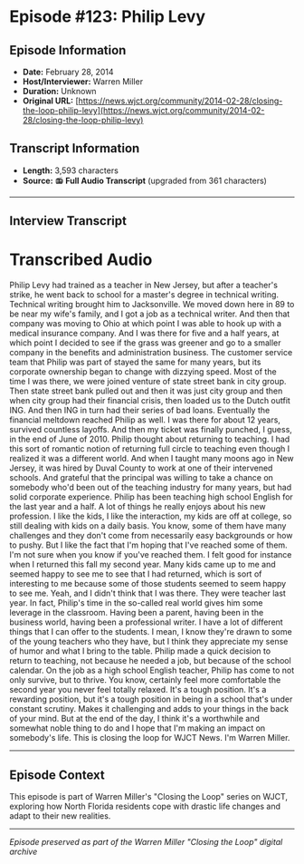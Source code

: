# Episode #123: Philip Levy



## Episode Information

- **Date:** February 28, 2014
- **Host/Interviewer:** Warren Miller
- **Duration:** Unknown
- **Original URL:** [https://news.wjct.org/community/2014-02-28/closing-the-loop-philip-levy](https://news.wjct.org/community/2014-02-28/closing-the-loop-philip-levy)

## Transcript Information

- **Length:** 3,593 characters
- **Source:** 📻 **Full Audio Transcript** (upgraded from 361 characters)

---

## Interview Transcript

# Transcribed Audio
Philip Levy had trained as a teacher in New Jersey, but after a teacher's strike, he went back to school for a master's degree in technical writing. Technical writing brought him to Jacksonville. We moved down here in 89 to be near my wife's family, and I got a job as a technical writer. And then that company was moving to Ohio at which point I was able to hook up with a medical insurance company. And I was there for five and a half years, at which point I decided to see if the grass was greener and go to a smaller company in the benefits and administration business. The customer service team that Philip was part of stayed the same for many years, but its corporate ownership began to change with dizzying speed. Most of the time I was there, we were joined venture of state street bank in city group. Then state street bank pulled out and then it was just city group and then when city group had their financial crisis, then loaded us to the Dutch outfit ING. And then ING in turn had their series of bad loans. Eventually the financial meltdown reached Philip as well. I was there for about 12 years, survived countless layoffs. And then my ticket was finally punched, I guess, in the end of June of 2010. Philip thought about returning to teaching. I had this sort of romantic notion of returning full circle to teaching even though I realized it was a different world. And when I taught many moons ago in New Jersey, it was hired by Duval County to work at one of their intervened schools. And grateful that the principal was willing to take a chance on somebody who'd been out of the teaching industry for many years, but had solid corporate experience. Philip has been teaching high school English for the last year and a half. A lot of things he really enjoys about his new profession. I like the kids, I like the interaction, my kids are off at college, so still dealing with kids on a daily basis. You know, some of them have many challenges and they don't come from necessarily easy backgrounds or how to pushy. But I like the fact that I'm hoping that I've reached some of them. I'm not sure when you know if you've reached them. I felt good for instance when I returned this fall my second year. Many kids came up to me and seemed happy to see me to see that I had returned, which is sort of interesting to me because some of those students seemed to seem happy to see me. Yeah, and I didn't think that I was there. They were teacher last year. In fact, Philip's time in the so-called real world gives him some leverage in the classroom. Having been a parent, having been in the business world, having been a professional writer. I have a lot of different things that I can offer to the students. I mean, I know they're drawn to some of the young teachers who they have, but I think they appreciate my sense of humor and what I bring to the table. Philip made a quick decision to return to teaching, not because he needed a job, but because of the school calendar. On the job as a high school English teacher, Philip has come to not only survive, but to thrive. You know, certainly feel more comfortable the second year you never feel totally relaxed. It's a tough position. It's a rewarding position, but it's a tough position in being in a school that's under constant scrutiny. Makes it challenging and adds to your things in the back of your mind. But at the end of the day, I think it's a worthwhile and somewhat noble thing to do and I hope that I'm making an impact on somebody's life. This is closing the loop for WJCT News. I'm Warren Miller.

---

## Episode Context

This episode is part of Warren Miller's "Closing the Loop" series on WJCT, exploring how North Florida residents cope with drastic life changes and adapt to their new realities.



---

*Episode preserved as part of the Warren Miller "Closing the Loop" digital archive*
